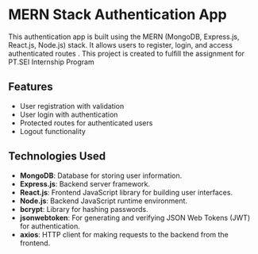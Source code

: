# MERN Stack Authentication App

This authentication app is built using the MERN (MongoDB, Express.js, React.js, Node.js) stack. It allows users to register, login, and access authenticated routes . This project is created to fulfill the assignment for PT.SEI Internship Program

## Features

- User registration with validation
- User login with authentication
- Protected routes for authenticated users
- Logout functionality

## Technologies Used

- **MongoDB**: Database for storing user information.
- **Express.js**: Backend server framework.
- **React.js**: Frontend JavaScript library for building user interfaces.
- **Node.js**: Backend JavaScript runtime environment.
- **bcrypt**: Library for hashing passwords.
- **jsonwebtoken**: For generating and verifying JSON Web Tokens (JWT) for authentication.
- **axios**: HTTP client for making requests to the backend from the frontend.
